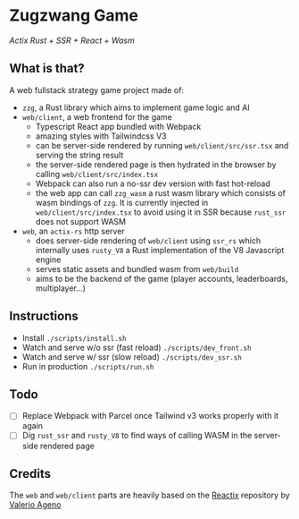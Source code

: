 # Zugzwang Game

*Actix Rust + SSR + React + Wasm*

## What is that?

A web fullstack strategy game project made of:
- `zzg`, a Rust library which aims to implement game logic and AI
- `web/client`, a web frontend for the game
    - Typescript React app bundled with Webpack
    - amazing styles with Tailwindcss V3
    - can be server-side rendered by running `web/client/src/ssr.tsx` and serving the string result
    - the server-side rendered page is then hydrated in the browser by calling `web/client/src/index.tsx`
    - Webpack can also run a no-ssr dev version with fast hot-reload
    - the web app can call `zzg_wasm` a rust wasm library which consists of wasm bindings of `zzg`. It is currently injected in `web/client/src/index.tsx` to avoid using it in SSR because `rust_ssr` does not support WASM
- `web`, an `actix-rs` http server
    - does server-side rendering of `web/client` using `ssr_rs` which internally uses `rusty_V8` a Rust implementation of the V8 Javascript engine
    - serves static assets and bundled wasm from `web/build`
    - aims to be the backend of the game (player accounts, leaderboards, multiplayer...)

## Instructions

- Install `./scripts/install.sh`
- Watch and serve w/o ssr (fast reload) `./scripts/dev_front.sh`
- Watch and serve w/ ssr (slow reload) `./scripts/dev_ssr.sh`
- Run in production `./scripts/run.sh`

## Todo

- [ ] Replace Webpack with Parcel once Tailwind v3 works properly with it again
- [ ] Dig `rust_ssr` and `rusty_V8` to find ways of calling WASM in the server-side rendered page

## Credits

The `web` and `web/client` parts are heavily based on the [Reactix](https://github.com/Valerioageno/reactix) repository by [Valerio Ageno](https://github.com/Valerioageno)